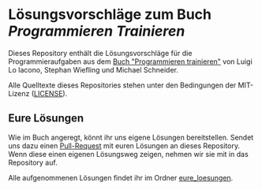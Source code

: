 # Lösungsvorschläge zum Buch *Programmieren Trainieren*

Dieses Repository enthält die Lösungsvorschläge für die Programmieraufgaben aus dem [Buch "Programmieren trainieren"](http://www.hanser-fachbuch.de/buch/Programmieren+trainieren/9783446454866) von Luigi Lo Iacono, Stephan Wiefling und Michael Schneider.

Alle Quelltexte dieses Repositories stehen unter den Bedingungen der MIT-Lizenz ([LICENSE](LICENSE)).

## Eure Lösungen

Wie im Buch angeregt, könnt ihr uns eigene Lösungen bereitstellen. Sendet uns dazu einen [Pull-Request](https://help.github.com/articles/creating-a-pull-request/) mit euren Lösungen an dieses Repository. Wenn diese einen eigenen Lösungsweg zeigen, nehmen wir sie mit in das Repository auf.

Alle aufgenommenen Lösungen findet ihr im Ordner [eure_loesungen](eure_loesungen/).
